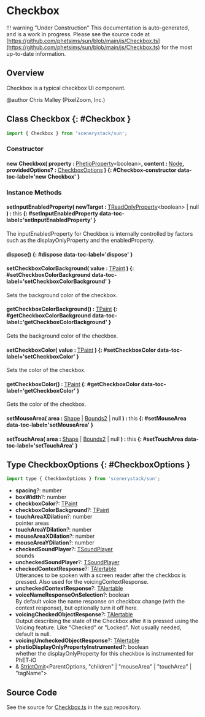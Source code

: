 # Checkbox

!!! warning "Under Construction"
    This documentation is auto-generated, and is a work in progress. Please see the source code at
    [https://github.com/phetsims/sun/blob/main/js/Checkbox.ts](https://github.com/phetsims/sun/blob/main/js/Checkbox.ts) for the most up-to-date information.

## Overview

Checkbox is a typical checkbox UI component.

@author Chris Malley (PixelZoom, Inc.)

## Class Checkbox {: #Checkbox }


```js
import { Checkbox } from 'scenerystack/sun';
```
### Constructor

#### new Checkbox( property : <span style="font-weight: 400;">[PhetioProperty](../axon/PhetioProperty.md)&lt;<span style="color: hsla(calc(var(--md-hue) + 180deg),80%,40%,1);">boolean</span>&gt;</span>, content : <span style="font-weight: 400;">[Node](../scenery/Node.md)</span>, providedOptions? : <span style="font-weight: 400;">[CheckboxOptions](../sun/Checkbox.md#CheckboxOptions)</span> ) {: #Checkbox-constructor data-toc-label='new Checkbox' }

### Instance Methods

#### setInputEnabledProperty( newTarget : <span style="font-weight: 400;">[TReadOnlyProperty](../axon/TReadOnlyProperty.md)&lt;<span style="color: hsla(calc(var(--md-hue) + 180deg),80%,40%,1);">boolean</span>&gt; | <span style="color: hsla(calc(var(--md-hue) + 180deg),80%,40%,1);">null</span></span> ) : <span style="font-weight: 400;"><span style="color: hsla(calc(var(--md-hue) + 180deg),80%,40%,1);">this</span></span> {: #setInputEnabledProperty data-toc-label='setInputEnabledProperty' }

The inputEnabledProperty for Checkbox is internally controlled by factors such as the displayOnlyProperty
and the enabledProperty.

#### dispose() {: #dispose data-toc-label='dispose' }

#### setCheckboxColorBackground( value : <span style="font-weight: 400;">[TPaint](../scenery/TPaint.md)</span> ) {: #setCheckboxColorBackground data-toc-label='setCheckboxColorBackground' }

Sets the background color of the checkbox.

#### getCheckboxColorBackground() : <span style="font-weight: 400;">[TPaint](../scenery/TPaint.md)</span> {: #getCheckboxColorBackground data-toc-label='getCheckboxColorBackground' }

Gets the background color of the checkbox.

#### setCheckboxColor( value : <span style="font-weight: 400;">[TPaint](../scenery/TPaint.md)</span> ) {: #setCheckboxColor data-toc-label='setCheckboxColor' }

Sets the color of the checkbox.

#### getCheckboxColor() : <span style="font-weight: 400;">[TPaint](../scenery/TPaint.md)</span> {: #getCheckboxColor data-toc-label='getCheckboxColor' }

Gets the color of the checkbox.

#### setMouseArea( area : <span style="font-weight: 400;">[Shape](../kite/Shape.md) | [Bounds2](../dot/Bounds2.md) | <span style="color: hsla(calc(var(--md-hue) + 180deg),80%,40%,1);">null</span></span> ) : <span style="font-weight: 400;"><span style="color: hsla(calc(var(--md-hue) + 180deg),80%,40%,1);">this</span></span> {: #setMouseArea data-toc-label='setMouseArea' }

#### setTouchArea( area : <span style="font-weight: 400;">[Shape](../kite/Shape.md) | [Bounds2](../dot/Bounds2.md) | <span style="color: hsla(calc(var(--md-hue) + 180deg),80%,40%,1);">null</span></span> ) : <span style="font-weight: 400;"><span style="color: hsla(calc(var(--md-hue) + 180deg),80%,40%,1);">this</span></span> {: #setTouchArea data-toc-label='setTouchArea' }



## Type CheckboxOptions {: #CheckboxOptions }


```js
import type { CheckboxOptions } from 'scenerystack/sun';
```


- **spacing**?: <span style="color: hsla(calc(var(--md-hue) + 180deg),80%,40%,1);">number</span>
- **boxWidth**?: <span style="color: hsla(calc(var(--md-hue) + 180deg),80%,40%,1);">number</span>
- **checkboxColor**?: [TPaint](../scenery/TPaint.md)
- **checkboxColorBackground**?: [TPaint](../scenery/TPaint.md)
- **touchAreaXDilation**?: <span style="color: hsla(calc(var(--md-hue) + 180deg),80%,40%,1);">number</span>
<br>  pointer areas
- **touchAreaYDilation**?: <span style="color: hsla(calc(var(--md-hue) + 180deg),80%,40%,1);">number</span>
- **mouseAreaXDilation**?: <span style="color: hsla(calc(var(--md-hue) + 180deg),80%,40%,1);">number</span>
- **mouseAreaYDilation**?: <span style="color: hsla(calc(var(--md-hue) + 180deg),80%,40%,1);">number</span>
- **checkedSoundPlayer**?: [TSoundPlayer](../tambo/TSoundPlayer.md)
<br>  sounds
- **uncheckedSoundPlayer**?: [TSoundPlayer](../tambo/TSoundPlayer.md)
- **checkedContextResponse**?: [TAlertable](../utterance-queue/Utterance.md#TAlertable)
<br>  Utterances to be spoken with a screen reader after the checkbox is pressed. Also used for the voicingContextResponse.
- **uncheckedContextResponse**?: [TAlertable](../utterance-queue/Utterance.md#TAlertable)
- **voiceNameResponseOnSelection**?: <span style="color: hsla(calc(var(--md-hue) + 180deg),80%,40%,1);">boolean</span>
<br>  By default voice the name response on checkbox change (with the context response), but optionally turn it off here.
- **voicingCheckedObjectResponse**?: [TAlertable](../utterance-queue/Utterance.md#TAlertable)
<br>  Output describing the state of the Checkbox after it is pressed using the Voicing feature. Like "Checked" or
  "Locked". Not usually needed, default is null.
- **voicingUncheckedObjectResponse**?: [TAlertable](../utterance-queue/Utterance.md#TAlertable)
- **phetioDisplayOnlyPropertyInstrumented**?: <span style="color: hsla(calc(var(--md-hue) + 180deg),80%,40%,1);">boolean</span>
<br>  whether the displayOnlyProperty for this checkbox is instrumented for PhET-iO
- &amp; [StrictOmit](../phet-core/StrictOmit.md)&lt;ParentOptions, "children" | "mouseArea" | "touchArea" | "tagName"&gt;




## Source Code

See the source for [Checkbox.ts](https://github.com/phetsims/sun/blob/main/js/Checkbox.ts) in the [sun](https://github.com/phetsims/sun) repository.
